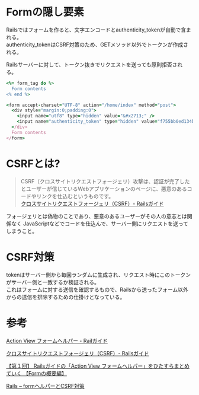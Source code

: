 # Formの隠し要素

Railsではフォームを作ると、文字エンコードとauthenticity_tokenが自動で含まれる。  
authenticity_tokenはCSRF対策のため、GETメソッド以外でトークンが作成される。

Railsサーバーに対して、トークン抜きでリクエストを送っても原則拒否される。
```ruby
<%= form_tag do %>
  Form contents
<% end %>
```

```ruby
<form accept-charset="UTF-8" action="/home/index" method="post">
  <div style="margin:0;padding:0">
    <input name="utf8" type="hidden" value="&#x2713;" />
    <input name="authenticity_token" type="hidden" value="f755bb0ed134b76c432144748a6d4b7a7ddf2b71" />
  </div>
  Form contents
</form>
```

# CSRFとは?

> CSRF（クロスサイトリクエストフォージェリ）攻撃は、認証が完了したとユーザーが信じているWebアプリケーションのページに、悪意のあるコードやリンクを仕込むというものです。  
> [クロスサイトリクエストフォージェリ（CSRF）- Railsガイド](https://railsguides.jp/security.html#%E3%82%AF%E3%83%AD%E3%82%B9%E3%82%B5%E3%82%A4%E3%83%88%E3%83%AA%E3%82%AF%E3%82%A8%E3%82%B9%E3%83%88%E3%83%95%E3%82%A9%E3%83%BC%E3%82%B8%E3%82%A7%E3%83%AA%EF%BC%88csrf%EF%BC%89)

フォージェリとは偽物のことであり、悪意のあるユーザーがその人の意志とは関係なく
JavaScriptなどでコードを仕込んで、サーバー側にリクエストを送ってしまうこと。

# CSRF対策

tokenはサーバー側から毎回ランダムに生成され、リクエスト時にこのトークンがサーバー側と一致するか検証される。  
これはフォームに対する送信を確認するもので、Railsから送ったフォーム以外からの送信を排除するための仕掛けとなっている。

# 参考

[Action View フォームヘルパー - Railガイド](https://railsguides.jp/form_helpers.html)

[クロスサイトリクエストフォージェリ（CSRF）- Railsガイド](https://railsguides.jp/security.html#%E3%82%AF%E3%83%AD%E3%82%B9%E3%82%B5%E3%82%A4%E3%83%88%E3%83%AA%E3%82%AF%E3%82%A8%E3%82%B9%E3%83%88%E3%83%95%E3%82%A9%E3%83%BC%E3%82%B8%E3%82%A7%E3%83%AA%EF%BC%88csrf%EF%BC%89)

[【第１回】 Railsガイドの「Action View フォームヘルパー」をひたすらまとめていく 【Formの概要編】](https://tech-essentials.work/course_outputs/201)

[Rails – formヘルパーとCSRF対策](http://taustation.com/rails-form-helper-csrf-countermeasure/)